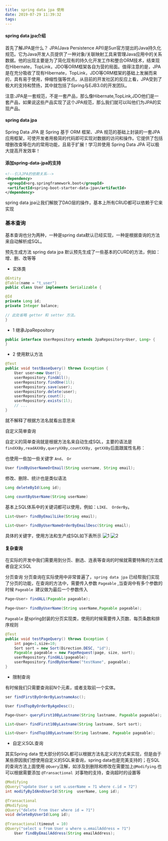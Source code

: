 ```yaml
---
title: spring data jpa 使用
date: 2019-07-29 11:39:32
tags:
---
```

#### spring data jpa介绍

首先了解JPA是什么？
JPA(Java Persistence API)是Sun官方提出的Java持久化规范。它为Java开发人员提供了一种对象/关联映射工具来管理Java应用中的关系数据。他的出现主要是为了简化现有的持久化开发工作和整合ORM技术，结束现在Hibernate，TopLink，JDO等ORM框架各自为营的局面。值得注意的是，JPA是在充分吸收了现有Hibernate，TopLink，JDO等ORM框架的基础上发展而来的，具有易于使用，伸缩性强等优点。从目前的开发社区的反应上看，JPA受到了极大的支持和赞扬，其中就包括了Spring与EJB3.0的开发团队。

注意:JPA是一套规范，不是一套产品，那么像Hibernate,TopLink,JDO他们是一套产品，如果说这些产品实现了这个JPA规范，那么我们就可以叫他们为JPA的实现产品。

#### spring data jpa
Spring Data JPA 是 Spring 基于 ORM 框架、JPA 规范的基础上封装的一套JPA应用框架，可使开发者用极简的代码即可实现对数据的访问和操作。它提供了包括增删改查等在内的常用功能，且易于扩展！学习并使用 Spring Data JPA 可以极大提高开发效率！

#### 添加spring-data-jpa的支持
```xml
<!--引入JPA的依赖关系-->
<dependency>
 <groupId>org.springframework.boot</groupId>
 <artifactId>spring-boot-starter-data-jpa</artifactId>
</dependency>
```

spring data jpa让我们解脱了DAO层的操作，基本上所有CRUD都可以依赖于它来实现

 ### 基本查询
基本查询也分为两种，一种是spring data默认已经实现，一种是根据查询的方法来自动解析成SQL。

预先生成方法
spring data jpa 默认预先生成了一些基本的CURD的方法，例如：增、删、改等等

- 实体类
```java
@Entity 
@Table(name = "t_user") 
public class User implements Serializable { 

@Id
private Long id; 
private Integer balance; 
 
// 此处省略 getter 和 setter 方法。
}
```

- 1 继承JpaRepository
```java
public interface UserRepository extends JpaRepository<User, Long> {
}
```
- 2 使用默认方法
```java
@Test
public void testBaseQuery() throws Exception {
    User user=new User();
    userRepository.findAll();
    userRepository.findOne(1l);
    userRepository.save(user);
    userRepository.delete(user);
    userRepository.count();
    userRepository.exists(1l);
    // ...
}
```
就不解释了根据方法名就看出意思来

自定义简单查询

自定义的简单查询就是根据方法名来自动生成SQL，主要的语法是
`findXXBy,readAXXBy,queryXXBy,countXXBy, getXXBy`后面跟属性名称：

也使用一些加一些关键字 `And`、 `Or`
```java
User findByUserNameOrEmail(String username, String email);
```
修改、删除、统计也是类似语法
```java
Long deleteById(Long id);

Long countByUserName(String userName)
```
基本上SQL体系中的关键词都可以使用，例如：`LIKE、 OrderBy`。
```java
List<User> findByEmailLike(String email);
    
List<User> findByUserNameOrderByEmailDesc(String email);
```

具体的关键字，使用方法和生产成SQL如下表所示
![1](https://upload-images.jianshu.io/upload_images/11462107-50f19ae61cc1d406.png?imageMogr2/auto-orient/strip%7CimageView2/2/w/1240)
![2](https://upload-images.jianshu.io/upload_images/11462107-fc8ea30aebbf07e8.png?imageMogr2/auto-orient/strip%7CimageView2/2/w/1240)

#### 复杂查询

在实际的开发中我们需要用到分页、删选、连表等查询的时候就需要特殊的方法或者自定义SQL

分页查询
分页查询在实际使用中非常普遍了，`spring data jpa` 已经帮我们实现了分页的功能，在查询的方法中，需要传入参数 `Pageable`
,当查询中有多个参数的时候 `Pageable `建议做为最后一个参数传入
```java
Page<User> findALL(Pageable pageable);
    
Page<User> findByUserName(String userName,Pageable pageable);
```
`Pageable` 是spring封装的分页实现类，使用的时候需要传入页数、每页条数和排序规则
```java
@Test
public void testPageQuery() throws Exception {
    int page=1,size=10;
    Sort sort = new Sort(Direction.DESC, "id");
    Pageable pageable = new PageRequest(page, size, sort);
    userRepository.findALL(pageable);
    userRepository.findByUserName("testName", pageable);
}
```
- 限制查询

有时候我们只需要查询前N个元素，或者支取前一个实体。
 ```java
ser findFirstByOrderByLastnameAsc();

User findTopByOrderByAgeDesc();

Page<User> queryFirst10ByLastname(String lastname, Pageable pageable);

List<User> findFirst10ByLastname(String lastname, Sort sort);

List<User> findTop10ByLastname(String lastname, Pageable pageable);
```
- 自定义SQL查询

其实Spring data 觉大部分的SQL都可以根据方法名定义的方式来实现，但是由于某些原因我们想使用自定义的SQL来查询，spring data也是完美支持的；在SQL的查询方法上面使用 `@Query`注解，如涉及到删除和修改在需要加上`@Modifying`.也可以根据需要添加 `@Transactional `对事物的支持，查询超时的设置等
```java
@Modifying
@Query("update User u set u.userName = ?1 where c.id = ?2")
int modifyByIdAndUserId(String  userName, Long id);
    
@Transactional
@Modifying
@Query("delete from User where id = ?1")
void deleteByUserId(Long id);
  
@Transactional(timeout = 10)
@Query("select u from User u where u.emailAddress = ?1")
    User findByEmailAddress(String emailAddress);
```


